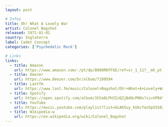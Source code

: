 ```yaml
---
layout: post

# Infos
title: Oh! What A Lovely War
artist: Colonel Bagshot
released: 1971-01-01
country: Inglaterra
label: Cadet Concept
categories: ['Psychedelic Rock']

# Links
links:
  - title: Amazon
    url: https://www.amazon.com/-/pt/dp/B008RN7FGE/ref=sr_1_11?__mk_pt_BR=%C3%85M%C3%85%C5%BD%C3%95%C3%91&dchild=1&keywords=Oh%21+What+A+Lovely+War&qid=1614831242&sr=8-11
  - title: Deezer
    url: https://www.deezer.com/br/album/7199594
  - title: Lastfm
    url: https://www.last.fm/music/Colonel+Bagshot/Oh!+What+A+Lovely+War
  - title: Spotify
    url: https://open.spotify.com/album/1h5a0LPH3IzQZjBdQcPN9x?si=VPB4YF9zQFCpdeAU6Xcdug
  - title: YouTube
    url: https://music.youtube.com/playlist?list=OLAK5uy_kUkcfan5p55S0Zmal9vVchAEwARB93STg
  - title: Wikipedia-w
    url: https://en.wikipedia.org/wiki/Colonel_Bagshot
---
```

